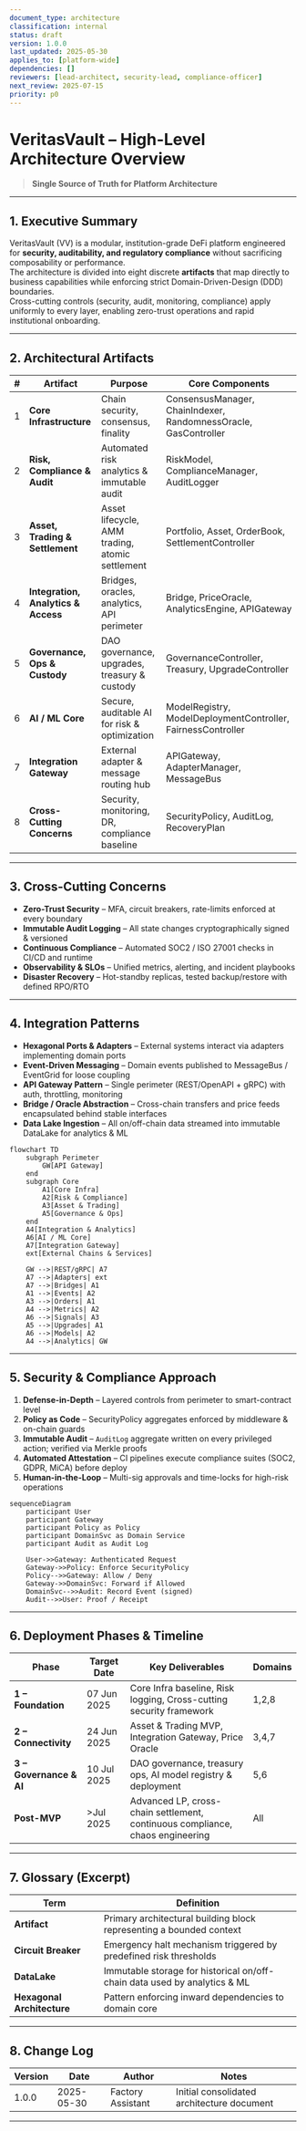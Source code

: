 ```yaml
---
document_type: architecture
classification: internal
status: draft
version: 1.0.0
last_updated: 2025-05-30
applies_to: [platform-wide]
dependencies: []
reviewers: [lead-architect, security-lead, compliance-officer]
next_review: 2025-07-15
priority: p0
---
```


# VeritasVault – High-Level Architecture Overview  

> **Single Source of Truth for Platform Architecture**

---

## 1. Executive Summary  

VeritasVault (VV) is a modular, institution-grade DeFi platform engineered for **security, auditability, and regulatory compliance** without sacrificing composability or performance.  
The architecture is divided into eight discrete **artifacts** that map directly to business capabilities while enforcing strict Domain-Driven-Design (DDD) boundaries.  
Cross-cutting controls (security, audit, monitoring, compliance) apply uniformly to every layer, enabling zero-trust operations and rapid institutional onboarding.

---

## 2. Architectural Artifacts  

| # | Artifact | Purpose | Core Components |
|---|----------|---------|-----------------|
| 1 | **Core Infrastructure** | Chain security, consensus, finality | ConsensusManager, ChainIndexer, RandomnessOracle, GasController |
| 2 | **Risk, Compliance & Audit** | Automated risk analytics & immutable audit | RiskModel, ComplianceManager, AuditLogger |
| 3 | **Asset, Trading & Settlement** | Asset lifecycle, AMM trading, atomic settlement | Portfolio, Asset, OrderBook, SettlementController |
| 4 | **Integration, Analytics & Access** | Bridges, oracles, analytics, API perimeter | Bridge, PriceOracle, AnalyticsEngine, APIGateway |
| 5 | **Governance, Ops & Custody** | DAO governance, upgrades, treasury & custody | GovernanceController, Treasury, UpgradeController |
| 6 | **AI / ML Core** | Secure, auditable AI for risk & optimization | ModelRegistry, ModelDeploymentController, FairnessController |
| 7 | **Integration Gateway** | External adapter & message routing hub | APIGateway, AdapterManager, MessageBus |
| 8 | **Cross-Cutting Concerns** | Security, monitoring, DR, compliance baseline | SecurityPolicy, AuditLog, RecoveryPlan |

---

## 3. Cross-Cutting Concerns  

* **Zero-Trust Security** – MFA, circuit breakers, rate-limits enforced at every boundary  
* **Immutable Audit Logging** – All state changes cryptographically signed & versioned  
* **Continuous Compliance** – Automated SOC2 / ISO 27001 checks in CI/CD and runtime  
* **Observability & SLOs** – Unified metrics, alerting, and incident playbooks  
* **Disaster Recovery** – Hot-standby replicas, tested backup/restore with defined RPO/RTO  

---

## 4. Integration Patterns  

* **Hexagonal Ports & Adapters** – External systems interact via adapters implementing domain ports  
* **Event-Driven Messaging** – Domain events published to MessageBus / EventGrid for loose coupling  
* **API Gateway Pattern** – Single perimeter (REST/OpenAPI + gRPC) with auth, throttling, monitoring  
* **Bridge / Oracle Abstraction** – Cross-chain transfers and price feeds encapsulated behind stable interfaces  
* **Data Lake Ingestion** – All on/off-chain data streamed into immutable DataLake for analytics & ML  

```mermaid
flowchart TD
    subgraph Perimeter
        GW[API Gateway]
    end
    subgraph Core
        A1[Core Infra]
        A2[Risk & Compliance]
        A3[Asset & Trading]
        A5[Governance & Ops]
    end
    A4[Integration & Analytics]
    A6[AI / ML Core]
    A7[Integration Gateway]
    ext[External Chains & Services]

    GW -->|REST/gRPC| A7
    A7 -->|Adapters| ext
    A7 -->|Bridges| A1
    A1 -->|Events| A2
    A3 -->|Orders| A1
    A4 -->|Metrics| A2
    A6 -->|Signals| A3
    A5 -->|Upgrades| A1
    A6 -->|Models| A2
    A4 -->|Analytics| GW
```

---

## 5. Security & Compliance Approach  

1. **Defense-in-Depth** – Layered controls from perimeter to smart-contract level  
2. **Policy as Code** – SecurityPolicy aggregates enforced by middleware & on-chain guards  
3. **Immutable Audit** – `AuditLog` aggregate written on every privileged action; verified via Merkle proofs  
4. **Automated Attestation** – CI pipelines execute compliance suites (SOC2, GDPR, MiCA) before deploy  
5. **Human-in-the-Loop** – Multi-sig approvals and time-locks for high-risk operations  

```mermaid
sequenceDiagram
    participant User
    participant Gateway
    participant Policy as Policy
    participant DomainSvc as Domain Service
    participant Audit as Audit Log

    User->>Gateway: Authenticated Request
    Gateway->>Policy: Enforce SecurityPolicy
    Policy-->>Gateway: Allow / Deny
    Gateway->>DomainSvc: Forward if Allowed
    DomainSvc-->>Audit: Record Event (signed)
    Audit-->>User: Proof / Receipt
```

---

## 6. Deployment Phases & Timeline  

| Phase | Target Date | Key Deliverables | Domains |
|-------|-------------|------------------|---------|
| **1 – Foundation** | 07 Jun 2025 | Core Infra baseline, Risk logging, Cross-cutting security framework | 1,2,8 |
| **2 – Connectivity** | 24 Jun 2025 | Asset & Trading MVP, Integration Gateway, Price Oracle | 3,4,7 |
| **3 – Governance & AI** | 10 Jul 2025 | DAO governance, treasury ops, AI model registry & deployment | 5,6 |
| **Post-MVP** | >Jul 2025 | Advanced LP, cross-chain settlement, continuous compliance, chaos engineering | All |

---

## 7. Glossary (Excerpt)

| Term | Definition |
|------|------------|
| **Artifact** | Primary architectural building block representing a bounded context |
| **Circuit Breaker** | Emergency halt mechanism triggered by predefined risk thresholds |
| **DataLake** | Immutable storage for historical on/off-chain data used by analytics & ML |
| **Hexagonal Architecture** | Pattern enforcing inward dependencies to domain core |

---

## 8. Change Log  

| Version | Date | Author | Notes |
|---------|------|--------|-------|
| 1.0.0 | 2025-05-30 | Factory Assistant | Initial consolidated architecture document |

---
